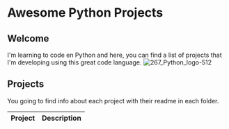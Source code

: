 # Awesome Python Projects
## Welcome
I'm learning to code en Python and here, you can find a list of projects that I'm developing using this great code language. ![267_Python_logo-512](https://user-images.githubusercontent.com/64545348/114571921-6a9cae00-9c4d-11eb-8003-ab3b48cdf120.png|width=100)


## Projects
You going to find info about each project with their readme in each folder. 

| Project    | Description |
|----------------------|-------------|
